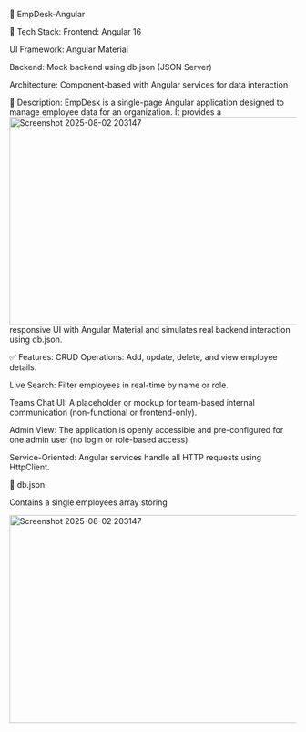 🧩 EmpDesk-Angular

🔧 Tech Stack:
Frontend: Angular 16

UI Framework: Angular Material

Backend: Mock backend using db.json (JSON Server)

Architecture: Component-based with Angular services for data interaction

📌 Description:
EmpDesk is a single-page Angular application designed to manage employee data for an organization. It provides a <img width="868" height="365" alt="Screenshot 2025-08-02 203147" src="https://github.com/user-attachments/assets/a1b0ef90-b27b-4b46-8965-50611f3888d0" />
responsive UI with Angular Material and simulates real backend interaction using db.json.

✅ Features:
CRUD Operations: Add, update, delete, and view employee details.

Live Search: Filter employees in real-time by name or role.

Teams Chat UI: A placeholder or mockup for team-based internal communication (non-functional or frontend-only).

Admin View: The application is openly accessible and pre-configured for one admin user (no login or role-based access).

Service-Oriented: Angular services handle all HTTP requests using HttpClient.

📁 db.json:

Contains a single employees array storing

<img width="868" height="365" alt="Screenshot 2025-08-02 203147" src="https://github.com/user-attachments/assets/54b8a185-c785-4136-a61a-fca485d447d7" />

